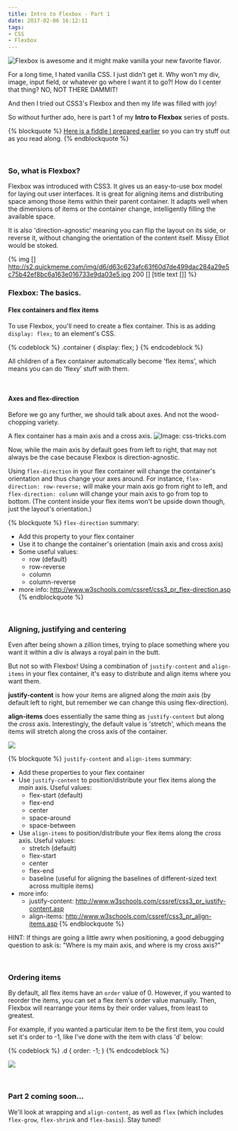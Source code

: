 ```yaml
---
title: Intro to Flexbox - Part 1
date: 2017-02-06 16:12:11
tags:
- CSS
- Flexbox
---
```


![Flexbox is awesome and it might make vanilla your new favorite flavor.](/images/2017/02/ice-cream.jpg)

For a long time, I hated vanilla CSS. I just didn't get it. Why won't my div, image, input field, or whatever go where I want it to go?! How do I center that thing? NO, NOT THERE DAMMIT!

And then I tried out CSS3's Flexbox and then my life was filled with joy!

So without further ado, here is part 1 of my **Intro to Flexbox** series of posts.

<!-- more -->
{% blockquote %}
<a href="https://jsfiddle.net/lukewilson/qhshu9hn/5/">Here is a fiddle I prepared earlier</a> so you can try stuff out as you read along.
{% endblockquote %}

<br /><h3>So, what is Flexbox?</h3>

Flexbox was introduced with CSS3. It gives us an easy-to-use box model for laying out user interfaces. It is great for aligning items and distributing space among those items within their parent container. It adapts well when the dimensions of items or the container change, intelligently filling the available space.

It is also 'direction-agnostic' meaning you can flip the layout on its side, or reverse it, without changing the orientation of the content itself. Missy Elliot would be stoked.

{% img [] http://s2.quickmeme.com/img/d6/d63c623afc63f60d7de499dac284a29e5c75b42ef8bc6a163e016733e9da03e5.jpg 200 [] [title text []] %}

<h3>Flexbox: The basics.</h3>

<h4><strong>Flex containers and flex items</strong></h4>

To use Flexbox, you'll need to create a flex container. This is as adding <code>display: flex;</code> to an element's CSS.

{% codeblock %}
.container {
  display: flex;
}
{% endcodeblock %}

All children of a flex container automatically become 'flex items', which means you can do 'flexy' stuff with them.

<br /><h4><strong>Axes and flex-direction</strong></h4>

Before we go any further, we should talk about axes. And not the wood-chopping variety.

A flex container has a main axis and a cross axis.
![Image: css-tricks.com](https://cdn.css-tricks.com/wp-content/uploads/2011/08/flexbox.png)

Now, while the main axis by default goes from left to right, that may not always be the case because Flexbox is direction-agnostic.

Using <code>flex-direction</code> in your flex container will change the container's orientation and thus change your axes around. For instance, <code>flex-direction: row-reverse;</code> will make your main axis go from right to left, and <code>flex-direction: column</code> will change your main axis to go from top to bottom. (The content inside your flex items won't be upside down though, just the layout's orientation.)

{% blockquote %}
<code>flex-direction</code> summary:
  - Add this property to your flex container
  - Use it to change the container's orientation (main axis and cross axis)
  - Some useful values:
    - row (default)
    - row-reverse
    - column
    - column-reverse
  - more info: http://www.w3schools.com/cssref/css3_pr_flex-direction.asp
{% endblockquote %}

<br /><h3>Aligning, justifying and centering</h3>

Even after being shown a zillion times, trying to place something where you want it within a div is always a royal pain in the butt.

But not so with Flexbox! Using a combination of <code>justify-content</code> and <code>align-items</code> in your flex container, it's easy to distribute and align items where you want them.

**justify-content** is how your items are aligned along the *main* axis (by default left to right, but remember we can change this using flex-direction).

**align-items** does essentially the same thing as <code>justify-content</code> but along the *cross* axis. Interestingly, the default value is 'stretch', which means the items will stretch along the cross axis of the container.

![](/images/2017/02/jc-vs-ai2.png)


{% blockquote %}
<code>justify-content</code> and <code>align-items</code> summary:
  - Add these properties to your flex container
  - Use <code>justify-content</code> to position/distribute your flex items along the *main* axis. Useful values:
    - flex-start (default)
    - flex-end
    - center
    - space-around
    - space-between
  - Use <code>align-items</code> to position/distribute your flex items along the *cross* axis. Useful values:
    - stretch (default)
    - flex-start
    - center
    - flex-end
    - baseline (useful for aligning the baselines of different-sized text across multiple items)
  - more info:
    - justify-content: http://www.w3schools.com/cssref/css3_pr_justify-content.asp
    - align-items: http://www.w3schools.com/cssref/css3_pr_align-items.asp
{% endblockquote %}

HINT: If things are going a little awry when positioning, a good debugging question to ask is: "Where is my main axis, and where is my cross axis?"

<br /><h3>Ordering items</h3>

By default, all flex items have an <code>order</code> value of 0. However, if you wanted to reorder the items, you can set a flex item's order value manually. Then, Flexbox will rearrange your items by their order values, from least to greatest.

For example, if you wanted a particular item to be the first item, you could set it's order to -1, like I've done with the item with class 'd' below:

{% codeblock %}
.d {
  order: -1;
}
{% endcodeblock %}

![](/images/2017/02/dabc.png)

<br /><h3>Part 2 coming soon...</h3>
We'll look at wrapping and <code>align-content</code>, as well as <code>flex</code> (which includes <code>flex-grow</code>, <code>flex-shrink</code> and <code>flex-basis</code>). Stay tuned!

